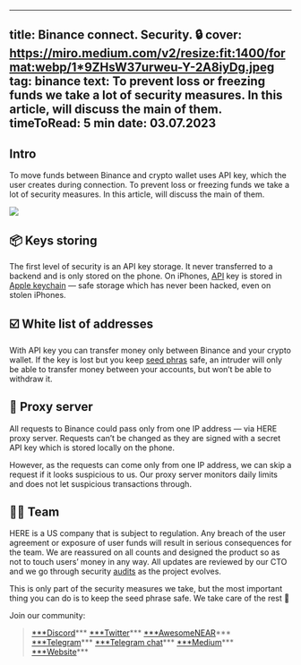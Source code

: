 -----
title: Binance connect. Security. 🔒
cover: https://miro.medium.com/v2/resize:fit:1400/format:webp/1*9ZHsW37urweu-Y-2A8iyDg.jpeg
tag: binance
text: To prevent loss or freezing funds we take a lot of security measures. In this article, will discuss the main of them.
timeToRead: 5 min
date: 03.07.2023
-----


## Intro
To move funds between Binance and crypto wallet uses API key, which the user creates during connection.
To prevent loss or freezing funds we take a lot of security measures. In this article, will discuss the main of them.


![](https://miro.medium.com/v2/resize:fit:1400/format:webp/1*9ZHsW37urweu-Y-2A8iyDg.jpeg)



## 📦 Keys storing
The first level of security is an API key storage. It never transferred to a backend and is only stored on the phone. On iPhones, [API](https://www.binance.com/en/blog/community/how-to-use-an-api-key-securely-5-tips-from-binance-8638066848800196896) key is stored in [Apple keychain](https://support.apple.com/en-us/HT204085) — safe storage which has never been hacked, even on stolen iPhones.

## ☑️ White list of addresses
With API key you can transfer money only between Binance and your crypto wallet. If the key is lost but you keep [seed phras](https://worldcoin.org/articles/what-is-seed-phrase) safe, an intruder will only be able to transfer money between your accounts, but won’t be able to withdraw it.

## 📨 Proxy server
All requests to Binance could pass only from one IP address — via HERE proxy server. Requests can’t be changed as they are signed with a secret API key which is stored locally on the phone.

However, as the requests can come only from one IP address, we can skip a request if it looks suspicious to us. Our proxy server monitors daily limits and does not let suspicious transactions through.

## 👨‍💻 Team
HERE is a US company that is subject to regulation. Any breach of the user agreement or exposure of user funds will result in serious consequences for the team. We are reassured on all counts and designed the product so as not to touch users’ money in any way. All updates are reviewed by our CTO and we go through security [audits](https://docs.herewallet.app/technology-description/readme/security-audit) as the project evolves.

This is only part of the security measures we take, but the most important thing you can do is to keep the seed phrase safe. We take care of the rest 🤝

Join our community:
> [***Discord](https://discord.gg/AfB5cvtFXH)***
> [***Twitter](https://twitter.com/here_wallet)***
> [***AwesomeNEAR](https://awesomenear.com/here-wallet)***
> [***Telegram](https://t.me/herewallet)***
> [***Telegram chat](https://t.me/herewalletchat)***
> [***Medium](https://medium.com/@nearhere)***
> [***Website](https://herewallet.app/)***
